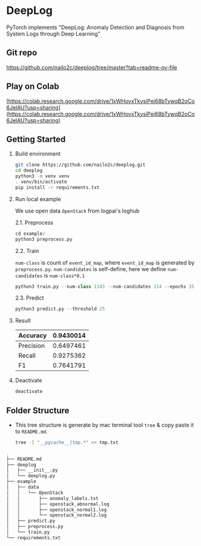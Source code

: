 # DeepLog

PyTorch implements "DeepLog: Anomaly Detection and Diagnosis from System Logs through Deep Learning"

## Git repo
https://github.com/nailo2c/deeplog/tree/master?tab=readme-ov-file

## Play on Colab

[https://colab.research.google.com/drive/1xWHovxTkysiPei68bTywqB2oCo6JelAU?usp=sharing](https://colab.research.google.com/drive/1xWHovxTkysiPei68bTywqB2oCo6JelAU?usp=sharing)

## Getting Started

1. Build environment

   ```sh
   git clone https://github.com/nailo2c/deeplog.git
   cd deeplog
   python3 -m venv venv
   . venv/bin/activate
   pip install -r requirements.txt
   ```

2. Run local example

   We use open data `OpenStack` from logpai's loghub

   2.1. Preprocess

   ```python
   cd example/
   python3 preprocess.py
   ```

   2.2. Train

   `num-class` is count of `event_id_map`, where `event_id_map` is generated by `preprocess.py`. `num-candidates` is self-define, here we define `num-candidates` is `num-class*0.1`

   ```python
   python3 train.py --num-class 1143 --num-candidates 114 --epochs 35 --window-size 3 --local True
   ```

   2.3. Predict

   ```python
   python3 predict.py --threshold 25
   ```

3. Result

   | Accuracy  | 0.9430014 |
   |-----------|-----------|
   | Precision | 0.6497461 |
   | Recall    | 0.9275362 |
   | F1        | 0.7641791 |

4. Deactivate

   ```sh
   deactivate
   ```

## Folder Structure

+ This tree structure is generate by mac terminal tool `tree` & copy paste it to `README.md`.

   ```sh
   tree -I "__pycache__|tmp.*" >> tmp.txt
   ```

```sh
.
├── README.md
├── deeplog
│   ├── __init__.py
│   └── deeplog.py
├── example
│   ├── data
│   │   └── OpenStack
│   │       ├── anomaly_labels.txt
│   │       ├── openstack_abnormal.log
│   │       ├── openstack_normal1.log
│   │       └── openstack_normal2.log
│   ├── predict.py
│   ├── preprocess.py
│   └── train.py
└── requirements.txt
```
